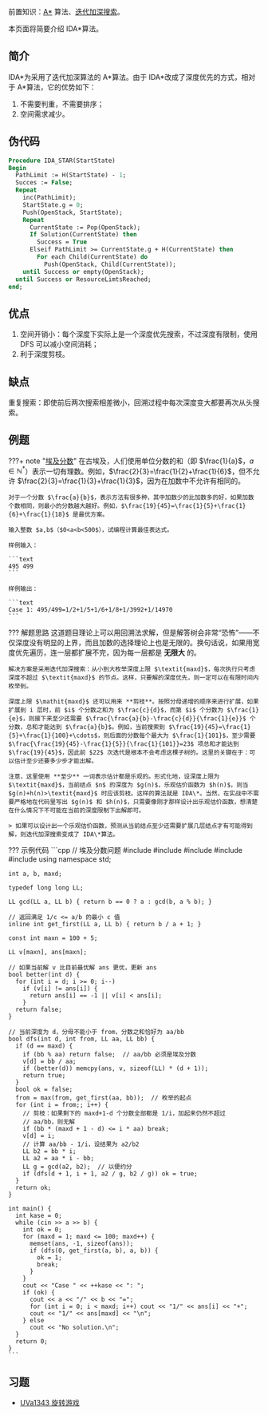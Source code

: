前置知识：[A\*](./astar.md) 算法、[迭代加深搜索](./iterative.md)。

本页面将简要介绍 IDA\*算法。

## 简介

IDA\*为采用了迭代加深算法的 A\*算法。由于 IDA\*改成了深度优先的方式，相对于 A\*算法，它的优势如下：

1. 不需要判重，不需要排序；
2. 空间需求减少。

## 伪代码

```Pascal
Procedure IDA_STAR(StartState)
Begin
  PathLimit := H(StartState) - 1;
  Succes := False;
  Repeat
    inc(PathLimit);
    StartState.g = 0;
    Push(OpenStack, StartState);
    Repeat
      CurrentState := Pop(OpenStack);
      If Solution(CurrentState) then
        Success = True
      Elseif PathLimit >= CurrentState.g + H(CurrentState) then
        For each Child(CurrentState) do
          Push(OpenStack, Child(CurrentState));
    until Success or empty(OpenStack);
  until Success or ResourceLimtsReached;
end;
```

## 优点

1. 空间开销小：每个深度下实际上是一个深度优先搜索，不过深度有限制，使用 DFS 可以减小空间消耗；
2. 利于深度剪枝。

## 缺点

重复搜索：即使前后两次搜索相差微小，回溯过程中每次深度变大都要再次从头搜索。

## 例题

???+ note "[埃及分数](https://loj.ac/p/10022)"
    在古埃及，人们使用单位分数的和（即 $\frac{1}{a}$，$a\in\mathbb{N}^*$）表示一切有理数。例如，$\frac{2}{3}=\frac{1}{2}+\frac{1}{6}$，但不允许 $\frac{2}{3}=\frac{1}{3}+\frac{1}{3}$，因为在加数中不允许有相同的。
    
    对于一个分数 $\frac{a}{b}$，表示方法有很多种，其中加数少的比加数多的好，如果加数个数相同，则最小的分数越大越好。例如，$\frac{19}{45}=\frac{1}{5}+\frac{1}{6}+\frac{1}{18}$ 是最优方案。
    
    输入整数 $a,b$（$0<a<b<500$），试编程计算最佳表达式。
    
    样例输入：
    
    ```text
    495 499
    ```
    
    样例输出：
    
    ```text
    Case 1: 495/499=1/2+1/5+1/6+1/8+1/3992+1/14970
    ```

??? 解题思路
    这道题目理论上可以用回溯法求解，但是解答树会非常“恐怖”——不仅深度没有明显的上界，而且加数的选择理论上也是无限的。换句话说，如果用宽度优先遍历，连一层都扩展不完，因为每一层都是 **无限大** 的。
    
    解决方案是采用迭代加深搜索：从小到大枚举深度上限 $\textit{maxd}$，每次执行只考虑深度不超过 $\textit{maxd}$ 的节点。这样，只要解的深度优先，则一定可以在有限时间内枚举到。
    
    深度上限 $\mathit{maxd}$ 还可以用来 **剪枝**。按照分母递增的顺序来进行扩展，如果扩展到 i 层时，前 $i$ 个分数之和为 $\frac{c}{d}$，而第 $i$ 个分数为 $\frac{1}{e}$，则接下来至少还需要 $\frac{\frac{a}{b}-\frac{c}{d}}{\frac{1}{e}}$ 个分数，总和才能达到 $\frac{a}{b}$。例如，当前搜索到 $\frac{19}{45}=\frac{1}{5}+\frac{1}{100}+\cdots$，则后面的分数每个最大为 $\frac{1}{101}$，至少需要 $\frac{\frac{19}{45}-\frac{1}{5}}{\frac{1}{101}}=23$ 项总和才能达到 $\frac{19}{45}$，因此前 $22$ 次迭代是根本不会考虑这棵子树的。这里的关键在于：可以估计至少还要多少步才能出解。
    
    注意，这里使用 **至少** 一词表示估计都是乐观的。形式化地，设深度上限为 $\textit{maxd}$，当前结点 $n$ 的深度为 $g(n)$，乐观估价函数为 $h(n)$，则当 $g(n)+h(n)>\textit{maxd}$ 时应该剪枝。这样的算法就是 IDA\*。当然，在实战中不需要严格地在代码里写出 $g(n)$ 和 $h(n)$，只需要像刚才那样设计出乐观估价函数，想清楚在什么情况下不可能在当前的深度限制下出解即可。
    
    > 如果可以设计出一个乐观估价函数，预测从当前结点至少还需要扩展几层结点才有可能得到解，则迭代加深搜索变成了 IDA\*算法。

??? 示例代码
    ```cpp
    // 埃及分数问题
    #include <algorithm>
    #include <cassert>
    #include <cstdio>
    #include <cstring>
    #include <iostream>
    using namespace std;
    
    int a, b, maxd;
    
    typedef long long LL;
    
    LL gcd(LL a, LL b) { return b == 0 ? a : gcd(b, a % b); }
    
    // 返回满足 1/c <= a/b 的最小 c 值
    inline int get_first(LL a, LL b) { return b / a + 1; }
    
    const int maxn = 100 + 5;
    
    LL v[maxn], ans[maxn];
    
    // 如果当前解 v 比目前最优解 ans 更优，更新 ans
    bool better(int d) {
      for (int i = d; i >= 0; i--)
        if (v[i] != ans[i]) {
          return ans[i] == -1 || v[i] < ans[i];
        }
      return false;
    }
    
    // 当前深度为 d，分母不能小于 from，分数之和恰好为 aa/bb
    bool dfs(int d, int from, LL aa, LL bb) {
      if (d == maxd) {
        if (bb % aa) return false;  // aa/bb 必须是埃及分数
        v[d] = bb / aa;
        if (better(d)) memcpy(ans, v, sizeof(LL) * (d + 1));
        return true;
      }
      bool ok = false;
      from = max(from, get_first(aa, bb));  // 枚举的起点
      for (int i = from;; i++) {
        // 剪枝：如果剩下的 maxd+1-d 个分数全部都是 1/i，加起来仍然不超过
        // aa/bb，则无解
        if (bb * (maxd + 1 - d) <= i * aa) break;
        v[d] = i;
        // 计算 aa/bb - 1/i，设结果为 a2/b2
        LL b2 = bb * i;
        LL a2 = aa * i - bb;
        LL g = gcd(a2, b2);  // 以便约分
        if (dfs(d + 1, i + 1, a2 / g, b2 / g)) ok = true;
      }
      return ok;
    }
    
    int main() {
      int kase = 0;
      while (cin >> a >> b) {
        int ok = 0;
        for (maxd = 1; maxd <= 100; maxd++) {
          memset(ans, -1, sizeof(ans));
          if (dfs(0, get_first(a, b), a, b)) {
            ok = 1;
            break;
          }
        }
        cout << "Case " << ++kase << ": ";
        if (ok) {
          cout << a << "/" << b << "=";
          for (int i = 0; i < maxd; i++) cout << "1/" << ans[i] << "+";
          cout << "1/" << ans[maxd] << "\n";
        } else
          cout << "No solution.\n";
      }
      return 0;
    }
    ```

## 习题

- [UVa1343 旋转游戏](https://www.luogu.com.cn/problem/UVA1343)
